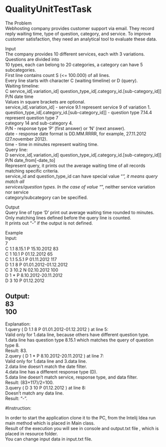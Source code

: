 # QualityUnitTestTask

The Problem  
Webhosting company provides customer support via email. They record reply waiting time, 
type of question, category, and service. To improve customer satisfaction, they need an 
analytical tool to evaluate these data.

Input  
The company provides 10 different services, each with 3 variations. Questions are divided into  
10 types, each can belong to 20 categories, a category can have 5 subcategories.  
First line contains count S (<= 100.000) of all lines.  
Every line starts with character C (waiting timeline) or D (query).  
Waiting timeline:  
C service_id[.variation_id] question_type_id[.category_id.[sub-category_id]] P/N date time  
Values in square brackets are optional.  
service_id[.variation_id] - service 9.1 represent service 9 of variation 1.  
question_type_id[.category_id.[sub-category_id]] - question type 7.14.4 represent question type 7  
category 14 and sub-category 4.  
P/N - response type ‘P’ (first answer) or ‘N’ (next answer).  
date - response date format is DD.MM.RRRR, for example, 27.11.2012 (27.november 2012).  
time - time in minutes represent waiting time.  
Query line:  
D service_id[.variation_id] question_type_id[.category_id.[sub-category_id]] P/N date_from[-date_to]  
Represent query, it prints out the average waiting time of all records matching specific criteria.  
service_id and question_type_id can have special value “*”, it means query match all  
services/question types. In the case of value “*”, neither service variation nor service  
category/subcategory can be specified.  

Output  
Query line of type ‘D’ print out average waiting time rounded to minutes.  
Only matching lines defined before the query line is counted.  
It prints out “-” if the output is not defined.  

Example  
Input:  
7  
C 1.1 8.15.1 P 15.10.2012 83  
C 1 10.1 P 01.12.2012 65  
C 1.1 5.5.1 P 01.11.2012 117  
D 1.1 8 P 01.01.2012-01.12.2012  
C 3 10.2 N 02.10.2012 100  
D 1 * P 8.10.2012-20.11.2012  
D 3 10 P 01.12.2012  

Output:  
83  
100  
-

  
Explanation:  
1.query ( D 1.1 8 P 01.01.2012-01.12.2012 ) at line 5:  
Valid only for 1.data line, because others have different question type.  
1.data line has question type 8.15.1 which matches the query of question type 8.  
Result: 83.  
2.query ( D 1 * P 8.10.2012-20.11.2012 ) at line 7:  
Valid only for 1.data line and 3.data line.  
2.data line doesn’t match the date filter.  
4.data line has a different response type (D).  
5.data line doesn’t match service, response type, and data filter.  
Result: (83+117)/2=100.  
3.query ( D 3 10 P 01.12.2012 ) at line 8:  
Doesn’t match any data line.  
Result: “-”.

#Instruction: 

In order to start the application clone it to the PC, from the Intelij Idea run main method which is placed in Main class.  
Result of the execution you will see in console and output.txt file , which is placed in resource folder.  
You can change input data in input.txt file.  